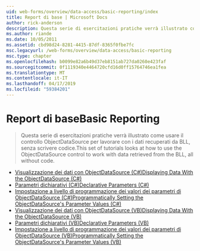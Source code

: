 ```yaml
---
uid: web-forms/overview/data-access/basic-reporting/index
title: Report di base | Microsoft Docs
author: rick-anderson
description: Questa serie di esercitazioni pratiche verrà illustrato come usare il controllo ObjectDataSource per lavorare con i dati recuperati da BLL, senza scrivere codice.
ms.author: riande
ms.date: 10/05/2011
ms.assetid: cbd98d24-8281-4415-87df-8365f0fbe7fc
msc.legacyurl: /web-forms/overview/data-access/basic-reporting
msc.type: chapter
ms.openlocfilehash: b0099e82a6b49d37eb8151ab727da0260e423faf
ms.sourcegitcommit: 0f1119340e4464720cfd16d0ff15764746ea1fea
ms.translationtype: MT
ms.contentlocale: it-IT
ms.lasthandoff: 04/17/2019
ms.locfileid: "59384201"
---
```

# <a name="basic-reporting"></a><span data-ttu-id="b6eb5-103">Report di base</span><span class="sxs-lookup"><span data-stu-id="b6eb5-103">Basic Reporting</span></span>

> <span data-ttu-id="b6eb5-104">Questa serie di esercitazioni pratiche verrà illustrato come usare il controllo ObjectDataSource per lavorare con i dati recuperati da BLL, senza scrivere codice.</span><span class="sxs-lookup"><span data-stu-id="b6eb5-104">This set of tutorials looks at how to use the ObjectDataSource control to work with data retrieved from the BLL, all without code.</span></span>


- [<span data-ttu-id="b6eb5-105">Visualizzazione dei dati con ObjectDataSource (C#)</span><span class="sxs-lookup"><span data-stu-id="b6eb5-105">Displaying Data With the ObjectDataSource (C#)</span></span>](displaying-data-with-the-objectdatasource-cs.md)
- [<span data-ttu-id="b6eb5-106">Parametri dichiarativi (C#)</span><span class="sxs-lookup"><span data-stu-id="b6eb5-106">Declarative Parameters (C#)</span></span>](declarative-parameters-cs.md)
- [<span data-ttu-id="b6eb5-107">Impostazione a livello di programmazione dei valori dei parametri di ObjectDataSource (C#)</span><span class="sxs-lookup"><span data-stu-id="b6eb5-107">Programmatically Setting the ObjectDataSource's Parameter Values (C#)</span></span>](programmatically-setting-the-objectdatasource-s-parameter-values-cs.md)
- [<span data-ttu-id="b6eb5-108">Visualizzazione dei dati con ObjectDataSource (VB)</span><span class="sxs-lookup"><span data-stu-id="b6eb5-108">Displaying Data With the ObjectDataSource (VB)</span></span>](displaying-data-with-the-objectdatasource-vb.md)
- [<span data-ttu-id="b6eb5-109">Parametri dichiarativi (VB)</span><span class="sxs-lookup"><span data-stu-id="b6eb5-109">Declarative Parameters (VB)</span></span>](declarative-parameters-vb.md)
- [<span data-ttu-id="b6eb5-110">Impostazione a livello di programmazione dei valori dei parametri di ObjectDataSource (VB)</span><span class="sxs-lookup"><span data-stu-id="b6eb5-110">Programmatically Setting the ObjectDataSource's Parameter Values (VB)</span></span>](programmatically-setting-the-objectdatasource-s-parameter-values-vb.md)
